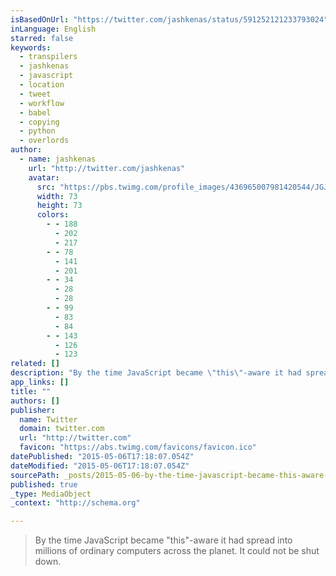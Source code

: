 ```yaml
---
isBasedOnUrl: "https://twitter.com/jashkenas/status/591252121233793024"
inLanguage: English
starred: false
keywords:
  - transpilers
  - jashkenas
  - javascript
  - location
  - tweet
  - workflow
  - babel
  - copying
  - python
  - overlords
author:
  - name: jashkenas
    url: "http://twitter.com/jashkenas"
    avatar:
      src: "https://pbs.twimg.com/profile_images/436965007981420544/JGJx90PF_bigger.jpeg"
      width: 73
      height: 73
      colors:
        - - 188
          - 202
          - 217
        - - 78
          - 141
          - 201
        - - 34
          - 28
          - 28
        - - 99
          - 83
          - 84
        - - 143
          - 126
          - 123
related: []
description: "By the time JavaScript became \"this\"-aware it had spread into millions of ordinary computers across the planet. It could not be shut down."
app_links: []
title: ""
authors: []
publisher:
  name: Twitter
  domain: twitter.com
  url: "http://twitter.com"
  favicon: "https://abs.twimg.com/favicons/favicon.ico"
datePublished: "2015-05-06T17:18:07.054Z"
dateModified: "2015-05-06T17:18:07.054Z"
sourcePath: _posts/2015-05-06-by-the-time-javascript-became-this-aware-it-had-spread-int.md
published: true
_type: MediaObject
_context: "http://schema.org"

---
```

> By the time JavaScript became "this"-aware it had spread into millions of ordinary computers across the planet&period; It could not be shut down&period;